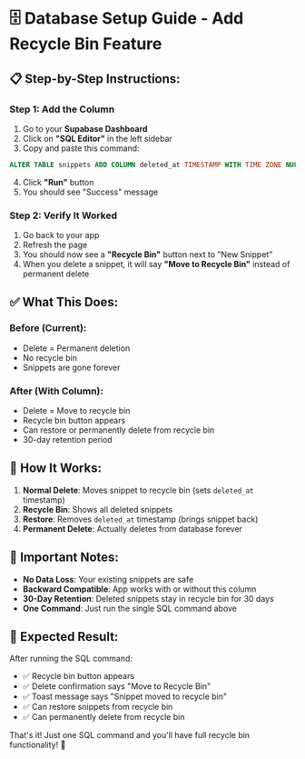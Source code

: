 # 🗄️ Database Setup Guide - Add Recycle Bin Feature

## 📋 **Step-by-Step Instructions:**

### **Step 1: Add the Column**
1. Go to your **Supabase Dashboard**
2. Click on **"SQL Editor"** in the left sidebar
3. Copy and paste this command:

```sql
ALTER TABLE snippets ADD COLUMN deleted_at TIMESTAMP WITH TIME ZONE NULL;
```

4. Click **"Run"** button
5. You should see "Success" message

### **Step 2: Verify It Worked**
1. Go back to your app
2. Refresh the page
3. You should now see a **"Recycle Bin"** button next to "New Snippet"
4. When you delete a snippet, it will say **"Move to Recycle Bin"** instead of permanent delete

## ✅ **What This Does:**

### **Before (Current):**
- Delete = Permanent deletion
- No recycle bin
- Snippets are gone forever

### **After (With Column):**
- Delete = Move to recycle bin
- Recycle bin button appears
- Can restore or permanently delete from recycle bin
- 30-day retention period

## 🔄 **How It Works:**

1. **Normal Delete**: Moves snippet to recycle bin (sets `deleted_at` timestamp)
2. **Recycle Bin**: Shows all deleted snippets
3. **Restore**: Removes `deleted_at` timestamp (brings snippet back)
4. **Permanent Delete**: Actually deletes from database forever

## 🚨 **Important Notes:**

- **No Data Loss**: Your existing snippets are safe
- **Backward Compatible**: App works with or without this column
- **30-Day Retention**: Deleted snippets stay in recycle bin for 30 days
- **One Command**: Just run the single SQL command above

## 🎯 **Expected Result:**

After running the SQL command:
- ✅ Recycle bin button appears
- ✅ Delete confirmation says "Move to Recycle Bin"
- ✅ Toast message says "Snippet moved to recycle bin"
- ✅ Can restore snippets from recycle bin
- ✅ Can permanently delete from recycle bin

That's it! Just one SQL command and you'll have full recycle bin functionality! 🎉
